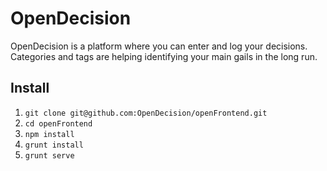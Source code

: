 # OpenDecision

OpenDecision is a platform where you can enter and log your decisions. Categories and tags are helping identifying your main gails in the long run.

## Install

1. `git clone git@github.com:OpenDecision/openFrontend.git`
2. `cd openFrontend`
3. `npm install`
5. `grunt install` 
6. `grunt serve`
